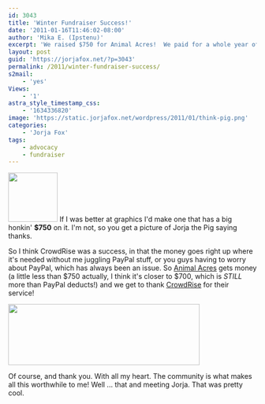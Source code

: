 ```yaml
---
id: 3043
title: 'Winter Fundraiser Success!'
date: '2011-01-16T11:46:02-08:00'
author: 'Mika E. (Ipstenu)'
excerpt: 'We raised $750 for Animal Acres!  We paid for a whole year of Jorja the Pig!  We are <em>amazing</em>'
layout: post
guid: 'https://jorjafox.net/?p=3043'
permalink: /2011/winter-fundraiser-success/
s2mail:
    - 'yes'
Views:
    - '1'
astra_style_timestamp_css:
    - '1634336820'
image: 'https://static.jorjafox.net/wordpress/2011/01/think-pig.png'
categories:
    - 'Jorja Fox'
tags:
    - advocacy
    - fundraiser
---
```


<img src="//static.jorjafox.net/wordpress/2011/01/think-pig-100x100.png" alt="" title="think-pig" width="100" height="100" class="alignleft size-thumbnail wp-image-3044" /> If I was better at graphics I'd make one that has a big honkin' <strong>$750</strong> on it.  I'm not, so you get a picture of Jorja the Pig saying thanks.

So I think CrowdRise was a success, in that the money goes right up where it's needed without me juggling PayPal stuff, or you guys having to worry about PayPal, which has always been an issue.  So <a href="http://animalacres.org/">Animal Acres</a> gets money (a little less than $750 actually, I think it's closer to $700, which is <em>STILL</em> more than PayPal deducts!) and we get to thank <a href="http://www.crowdrise.com">CrowdRise</a> for their service!

<img src="//static.jorjafox.net/wordpress/2010/11/crowdrise.jpg" alt="" title="crowdrise" width="388" height="124" class="aligncenter size-full wp-image-2683" />

Of course, and thank you. With all my heart.  The community is what makes all this worthwhile to me!  Well ... that and meeting Jorja. That was pretty cool.